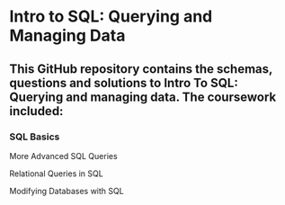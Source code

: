 # Intro to SQL: Querying and Managing Data
## This GitHub repository contains the schemas, questions and solutions to Intro To SQL: Querying and managing data. The coursework included:

### SQL Basics

More Advanced SQL Queries

Relational Queries in SQL

Modifying Databases with SQL
